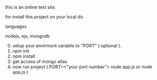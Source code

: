 this is an online test site.

for install this project on your local dir.

languages
 
 nodejs,
 ejs,
 mongodb

0. setup your envirmont variable to "PORT" ( optional ).
 1. npm init
 2. npm install
 3. get access of mongo atlas
 4. now run project ( PORT=<"your port number"> node app.js or node app.js )
